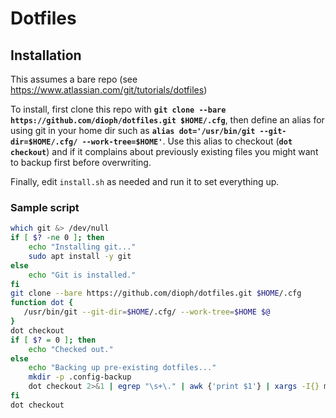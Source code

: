 # Dotfiles

## Installation

This assumes a bare repo (see https://www.atlassian.com/git/tutorials/dotfiles)

To install, first clone this repo with 
__`git clone --bare https://github.com/dioph/dotfiles.git $HOME/.cfg`__,
then define an alias for using git in your home dir such as
__`alias dot='/usr/bin/git --git-dir=$HOME/.cfg/ --work-tree=$HOME'`__.
Use this alias to checkout (__`dot checkout`__) and if it complains about
previously existing files you might want to backup first before overwriting.

Finally, edit `install.sh` as needed and run it to set everything up.

### Sample script
```bash
which git &> /dev/null
if [ $? -ne 0 ]; then
    echo "Installing git..."
    sudo apt install -y git
else
    echo "Git is installed."
fi
git clone --bare https://github.com/dioph/dotfiles.git $HOME/.cfg
function dot {
   /usr/bin/git --git-dir=$HOME/.cfg/ --work-tree=$HOME $@
}
dot checkout
if [ $? = 0 ]; then
    echo "Checked out."
else
    echo "Backing up pre-existing dotfiles..."
    mkdir -p .config-backup
    dot checkout 2>&1 | egrep "\s+\." | awk {'print $1'} | xargs -I{} mv {} .config-backup/{}
fi
dot checkout
```
